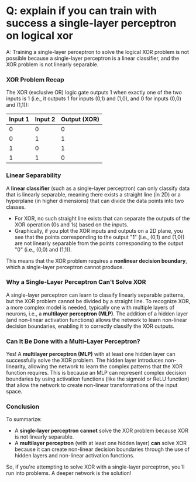 # Q: explain if you can train with success a single-layer perceptron on logical xor

A: Training a single-layer perceptron to solve the logical XOR problem is not possible because a single-layer perceptron is a linear classifier, and the XOR problem is not linearly separable.

### XOR Problem Recap
The XOR (exclusive OR) logic gate outputs 1 when exactly one of the two inputs is 1 (i.e., it outputs 1 for inputs (0,1) and (1,0), and 0 for inputs (0,0) and (1,1)):

| Input 1 | Input 2 | Output (XOR) |
|---------|---------|--------------|
|    0    |    0    |      0       |
|    0    |    1    |      1       |
|    1    |    0    |      1       |
|    1    |    1    |      0       |

### Linear Separability

A **linear classifier** (such as a single-layer perceptron) can only classify data that is linearly separable, meaning there exists a straight line (in 2D) or a hyperplane (in higher dimensions) that can divide the data points into two classes.

- For XOR, no such straight line exists that can separate the outputs of the XOR operation (0s and 1s) based on the inputs.
- Graphically, if you plot the XOR inputs and outputs on a 2D plane, you see that the points corresponding to the output "1" (i.e., (0,1) and (1,0)) are not linearly separable from the points corresponding to the output "0" (i.e., (0,0) and (1,1)).

This means that the XOR problem requires a **nonlinear decision boundary**, which a single-layer perceptron cannot produce.

### Why a Single-Layer Perceptron Can't Solve XOR

A single-layer perceptron can learn to classify linearly separable patterns, but the XOR problem cannot be divided by a straight line. To recognize XOR, a more complex model is needed, typically one with multiple layers of neurons, i.e., a **multilayer perceptron (MLP)**. The addition of a hidden layer (and non-linear activation functions) allows the network to learn non-linear decision boundaries, enabling it to correctly classify the XOR outputs.

### Can It Be Done with a Multi-Layer Perceptron?

Yes! A **multilayer perceptron (MLP)** with at least one hidden layer can successfully solve the XOR problem. The hidden layer introduces non-linearity, allowing the network to learn the complex patterns that the XOR function requires. This is because an MLP can represent complex decision boundaries by using activation functions (like the sigmoid or ReLU function) that allow the network to create non-linear transformations of the input space.

### Conclusion

To summarize:
- A **single-layer perceptron** **cannot** solve the XOR problem because XOR is not linearly separable.
- A **multilayer perceptron** (with at least one hidden layer) **can** solve XOR because it can create non-linear decision boundaries through the use of hidden layers and non-linear activation functions.

So, if you're attempting to solve XOR with a single-layer perceptron, you'll run into problems. A deeper network is the solution!
